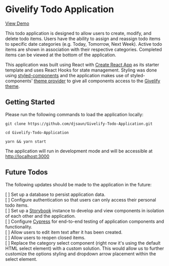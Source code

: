 # Givelify Todo Application

[View Demo](https://givelify-todo-application.herokuapp.com/)

This todo application is designed to allow users to create, modify, and delete todo items. Users have the ability to assign and reassign todo items to specific date categories (e.g. Today, Tomorrow, Next Week). Active todo items are shown in association with their respective categories. Completed items can be viewed at the bottom of the application.

This application was built using React with [Create React App](https://create-react-app.dev/) as its starter template and uses React Hooks for state management. Styling was done using [styled-components](https://styled-components.com/) and the application makes use of styled-components' [theme provider](https://styled-components.com/docs/advanced#theming) to give all components access to the [Givelify theme](https://github.com/djsaun/Givelify-Todo-Application/blob/master/src/components/GivelifyThemeProvider.js).

## Getting Started

Please run the following commands to load the application locally:

```
git clone https://github.com/djsaun/Givelify-Todo-Application.git

cd Givelify-Todo-Application

yarn && yarn start
```

The application will run in development mode and will be accessible at [http://localhost:3000](http://localhost:3000)

## Future Todos

The following updates should be made to the application in the future:

[ ] Set up a database to persist application data.\
[ ] Configure authentication so that users can only access their personal todo items.\
[ ] Set up a [Storybook](https://storybook.js.org) instance to develop and view components in isolation of each other and the application.\
[ ] Configure [Cypress](https://www.cypress.io/) for end-to-end testing of application components and functionality. \
[ ] Allow users to edit item text after it has been created. \
[ ] Allow users to reopen closed items. \
[ ] Replace the category select component (right now it's using the default HTML select element) with a custom solution. This would allow us to further customize the options styling and dropdown arrow placement within the select element.
